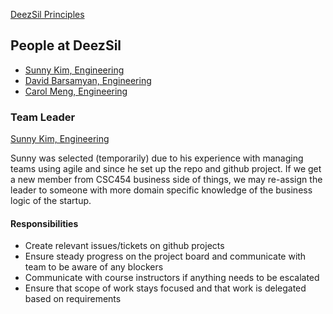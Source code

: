 [DeezSil Principles](./principles.md)

People at DeezSil
---

- [Sunny Kim, Engineering](./sunny_kim.md)
- [David Barsamyan, Engineering](./david_barsamyan.md)
- [Carol Meng, Engineering](./carol_meng.md)

### Team Leader

[Sunny Kim, Engineering](./sunny_kim.md)
<!-- Describe who and why the team leader was selected --> 
Sunny was selected (temporarily) due to his experience with managing teams using agile and since he set up the repo and github project. If we get a new member from CSC454 business side of things, we may re-assign the leader to someone with more domain specific knowledge of the business logic of the startup.

#### Responsibilities
<!-- What is their role for your team?	--> 
- Create relevant issues/tickets on github projects
- Ensure steady progress on the project board and communicate with team to be aware of any blockers
- Communicate with course instructors if anything needs to be escalated
- Ensure that scope of work stays focused and that work is delegated based on requirements
